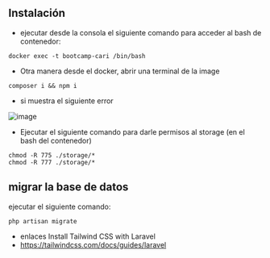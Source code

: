 ## Instalación
- ejecutar desde la consola el siguiente comando para acceder al bash de contenedor:
```
docker exec -t bootcamp-cari /bin/bash
```
- Otra manera desde el docker, abrir una terminal de la image
```
composer i && npm i
```

- si muestra el siguiente error
  
![image](https://github.com/elmergustavo/bootcamp-cari/assets/42653934/25fcd790-c5f2-48cb-b95b-76ec084c600a)

- Ejecutar el siguiente comando para darle permisos al storage (en el bash del contenedor)
  
```
chmod -R 775 ./storage/*
chmod -R 777 ./storage/*
```

## migrar la base de datos
ejecutar el siguiente comando:
```
php artisan migrate
```

- enlaces
Install Tailwind CSS with Laravel
- https://tailwindcss.com/docs/guides/laravel

